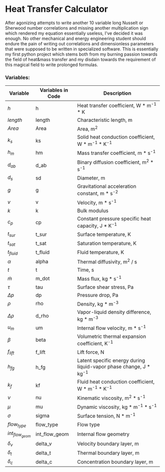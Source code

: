 # Heat Transfer Calculator

After agonizing attempts to write another 10 variable long Nusselt or Sherwood number correlations and missing 
another multiplication sign which rendered my equation essentially useless, I've decided it was enough.
No other mechanical and energy engineering student should endure the pain of writing out correlations and
dimensionless parameters that were supposed to be written in specialized software. This is essentially my 
first python project which stems both from my burning passion towards the field of heat&mass transfer and my
disdain towards the requirement of this magical field to write prolonged formulas.

### Variables: 
| Variable      | Variables in Code | Description                                                        | 
|---------------|-------------------|--------------------------------------------------------------------| 
| $h$           | h                 | Heat transfer coefficient, W * m<sup>-1</sup> * K                  | 
| $length$      | length            | Characteristic length, m                                           | 
| $Area$        | Area              | Area, m<sup>2</sup>                                               | 
| $k_s$         | ks                | Solid heat conduction coefficient, W * m<sup>-1</sup> * K<sup>-1</sup> | 
| $h_m$         | hm                | Mass transfer coefficient, m * s<sup>-1</sup>                     | 
| $d_{ab}$      | d_ab              | Binary diffusion coefficient, m<sup>2</sup> * s<sup>-1</sup>      | 
| $d_s$         | sd                | Diameter, m                                                        | 
| $g$           | g                 | Gravitational acceleration constant, m * s<sup>-2</sup>           | 
| $v$           | v                 | Velocity, m * s<sup>-1</sup>                                      | 
| $k$           | k                 | Bulk modulus                                                       | 
| $c_p$         | cp                | Constant pressure specific heat capacity, J * K<sup>-1</sup>     | 
| $t_{sur}$     | t_sur             | Surface temperature, K                                             | 
| $t_{sat}$     | t_sat             | Saturation temperature, K                                          | 
| $t_{fluid}$   | t_fluid           | Fluid temperature, K                                               | 
| $\alpha$      | alpha             | Thermal diffusivity, m<sup>2</sup> / s                            | 
| $t$           | t                 | Time, s                                                            | 
| $\dot{m}$     | m_dot             | Mass flux, kg * s<sup>-1</sup>                                   | 
| $\tau$        | tau               | Surface shear stress, Pa                                          | 
| $\Delta p$    | dp                | Pressure drop, Pa                                                  | 
| $\rho$        | rho               | Density, kg * m<sup>-3</sup>                                     | 
| $\Delta \rho$ | d_rho             | Vapor-liquid density difference, kg * m<sup>-3</sup>             | 
| $u_m$         | um                | Internal flow velocity, m * s<sup>-1</sup>                       | 
| $\beta$       | beta              | Volumetric thermal expansion coefficient, K<sup>-1</sup>         | 
| $f_{lift}$    | f_lift            | Lift force, N                                                      | 
| $h_{fg}$      | h_fg              | Latent specific energy during liquid-vapor phase change, J * kg<sup>-1</sup> | 
| $k_f$         | kf                | Fluid heat conduction coefficient, W * m<sup>-1</sup> * K<sup>-1</sup> | 
| $\nu$         | nu                | Kinematic viscosity, m<sup>2</sup> * s<sup>-1</sup>              | 
| $\mu$         | mu                | Dynamic viscosity, kg * m<sup>-1</sup> * s<sup>-1</sup>          | 
| $\sigma$      | sigma             | Surface tension, N * m<sup>-1</sup>                              | 
| $flow_{type}$ | flow_type         | Flow type                                                          | 
| $int_{flow_{geom}}$ | int_flow_geom | Internal flow geometry                                             | 
| $\delta_v$    | delta_v           | Velocity boundary layer, m                                         | 
| $\delta_t$    | delta_t           | Thermal boundary layer, m                                          | 
| $\delta_c$    | delta_c           | Concentration boundary layer, m                                    |